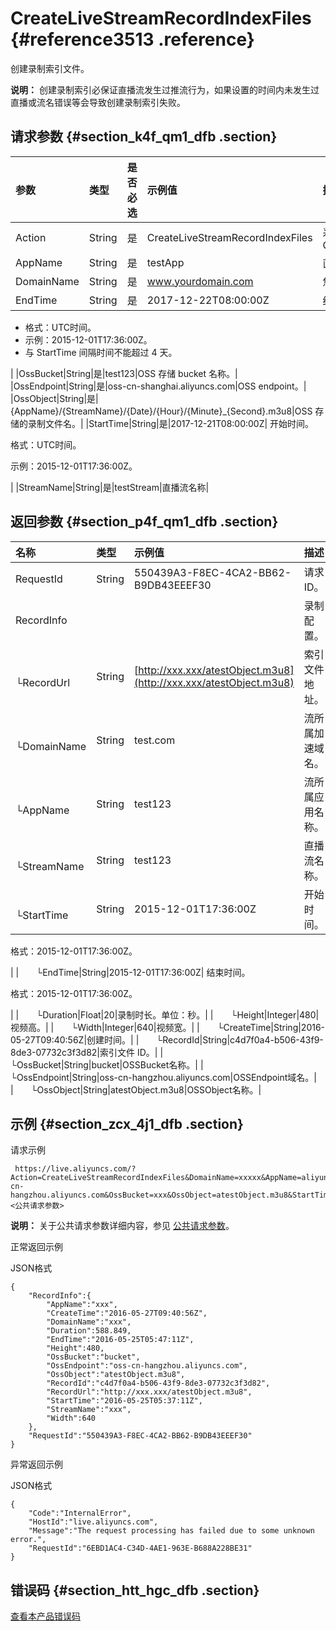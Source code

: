 # CreateLiveStreamRecordIndexFiles {#reference3513 .reference}

创建录制索引文件。

**说明：** 创建录制索引必保证直播流发生过推流行为，如果设置的时间内未发生过直播或流名错误等会导致创建录制索引失败。

## 请求参数 {#section_k4f_qm1_dfb .section}

|参数|类型|是否必选|示例值|描述|
|:-|:-|:---|:--|:-|
|Action|String|是|CreateLiveStreamRecordIndexFiles|系统规定参数。取值：CreateLiveStreamRecordIndexFiles|
|AppName|String|是|testApp|直播流所属应用名称。|
|DomainName|String|是|www.yourdomain.com|您的加速域名。|
|EndTime|String|是|2017-12-22T08:00:00Z| 结束时间。

 -   格式：UTC时间。
-   示例：2015-12-01T17:36:00Z。
-   与 StartTime 间隔时间不能超过 4 天。

 |
|OssBucket|String|是|test123|OSS 存储 bucket 名称。|
|OssEndpoint|String|是|oss-cn-shanghai.aliyuncs.com|OSS endpoint。|
|OssObject|String|是|\{AppName\}/\{StreamName\}/\{Date\}/\{Hour\}/\{Minute\}\_\{Second\}.m3u8|OSS 存储的录制文件名。|
|StartTime|String|是|2017-12-21T08:00:00Z| 开始时间。

 格式：UTC时间。

 示例：2015-12-01T17:36:00Z。

 |
|StreamName|String|是|testStream|直播流名称|

## 返回参数 {#section_p4f_qm1_dfb .section}

|名称|类型|示例值|描述|
|:-|:-|:--|:-|
|RequestId|String|550439A3-F8EC-4CA2-BB62-B9DB43EEEF30|请求ID。|
|RecordInfo| | |录制配置。|
|  └RecordUrl|String|[http://xxx.xxx/atestObject.m3u8](http://xxx.xxx/atestObject.m3u8)|索引文件地址。|
|  └DomainName|String|test.com|流所属加速域名。|
|  └AppName|String|test123|流所属应用名称。|
|  └StreamName|String|test123|直播流名称。|
|  └StartTime|String|2015-12-01T17:36:00Z| 开始时间。

 格式：2015-12-01T17:36:00Z。

 |
|  └EndTime|String|2015-12-01T17:36:00Z| 结束时间。

 格式：2015-12-01T17:36:00Z。

 |
|  └Duration|Float|20|录制时长。单位：秒。|
|  └Height|Integer|480|视频高。|
|  └Width|Integer|640|视频宽。|
|  └CreateTime|String|2016-05-27T09:40:56Z|创建时间。|
|  └RecordId|String|c4d7f0a4-b506-43f9-8de3-07732c3f3d82|索引文件 ID。|
|  └OssBucket|String|bucket|OSSBucket名称。|
|  └OssEndpoint|String|oss-cn-hangzhou.aliyuncs.com|OSSEndpoint域名。|
|  └OssObject|String|atestObject.m3u8|OSSObject名称。|

## 示例 {#section_zcx_4j1_dfb .section}

请求示例

```
 https://live.aliyuncs.com/?Action=CreateLiveStreamRecordIndexFiles&DomainName=xxxxx&AppName=aliyuntest&StreamName=xxx&OssEndpoint=oss-cn-hangzhou.aliyuncs.com&OssBucket=xxx&OssObject=atestObject.m3u8&StartTime=xxx&EndTime=xxx&<公共请求参数>
```

**说明：** 关于公共请求参数详细内容，参见 [公共请求参数](intl.zh-CN/API参考/调用方式/公共参数.md#)。

正常返回示例

JSON格式

```
{
    "RecordInfo":{
        "AppName":"xxx",
        "CreateTime":"2016-05-27T09:40:56Z",
        "DomainName":"xxx",
        "Duration":588.849,
        "EndTime":"2016-05-25T05:47:11Z",
        "Height":480,
        "OssBucket":"bucket",
        "OssEndpoint":"oss-cn-hangzhou.aliyuncs.com",
        "OssObject":"atestObject.m3u8",
        "RecordId":"c4d7f0a4-b506-43f9-8de3-07732c3f3d82",
        "RecordUrl":"http://xxx.xxx/atestObject.m3u8",
        "StartTime":"2016-05-25T05:37:11Z",
        "StreamName":"xxx",
        "Width":640
    },
    "RequestId":"550439A3-F8EC-4CA2-BB62-B9DB43EEEF30"
}
```

异常返回示例

JSON格式

```
{
    "Code":"InternalError",
    "HostId":"live.aliyuncs.com",
    "Message":"The request processing has failed due to some unknown error.",
    "RequestId":"6EBD1AC4-C34D-4AE1-963E-B688A228BE31"
}
```

## 错误码 {#section_htt_hgc_dfb .section}

 [查看本产品错误码](https://error-center.aliyun.com/status/product/live) 


